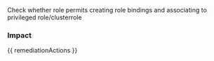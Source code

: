 
Check whether role permits creating role bindings and associating to privileged role/clusterrole

### Impact
<!-- Add Impact here -->

<!-- DO NOT CHANGE -->
{{ remediationActions }}


